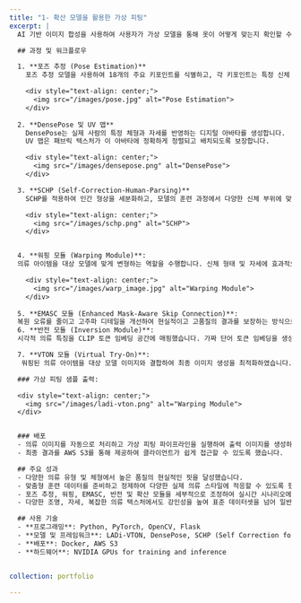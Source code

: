 ```yaml
---
title: "1- 확산 모델을 활용한 가상 피팅"
excerpt: |
  AI 기반 이미지 합성을 사용하여 사용자가 가상 모델을 통해 옷이 어떻게 맞는지 확인할 수 있는 가상 피팅 애플리케이션을 개발했습니다.

  ## 과정 및 워크플로우

  1. **포즈 추정 (Pose Estimation)**  
    포즈 추정 모델을 사용하여 18개의 주요 키포인트를 식별하고, 각 키포인트는 특정 신체 관절을 나타내며 옷 맞춤을 위한 신체 자세를 추출하는 데 사용됩니다.

    <div style="text-align: center;">
      <img src="/images/pose.jpg" alt="Pose Estimation">
    </div>
 
  2. **DensePose 및 UV 맵**  
    DensePose는 실제 사람의 특정 체형과 자세를 반영하는 디지털 아바타를 생성합니다.
    UV 맵은 패브릭 텍스처가 이 아바타에 정확하게 정렬되고 배치되도록 보장합니다.  

    <div style="text-align: center;">
      <img src="/images/densepose.png" alt="DensePose">
    </div>

  3. **SCHP (Self-Correction-Human-Parsing)**  
    SCHP를 적용하여 인간 형상을 세분화하고, 모델의 훈련 과정에서 다양한 신체 부위에 맞게 옷을 정교하게 조정하는 능력을 향상시켰습니다.

    <div style="text-align: center;">
      <img src="/images/schp.png" alt="SCHP">
    </div>


  4. **워핑 모듈 (Warping Module)**:  
  의류 아이템을 대상 모델에 맞게 변형하는 역할을 수행합니다. 신체 형태 및 자세에 효과적으로 맞출 수 있도록 형태 및 위치 조정을 개선하여 의류 정렬을 향상시켰습니다.  

    <div style="text-align: center;">
      <img src="/images/warp_image.jpg" alt="Warping Module">
    </div>
      
  5. **EMASC 모듈 (Enhanced Mask-Aware Skip Connection)**:
  복원 오류를 줄이고 고주파 디테일을 개선하여 현실적이고 고품질의 결과를 보장하는 방식으로 세부 사항을 보존하였습니다.
  6. **반전 모듈 (Inversion Module)**:  
  시각적 의류 특징을 CLIP 토큰 임베딩 공간에 매핑했습니다. 가짜 단어 토큰 임베딩을 생성하여 생성 과정에서 의류 텍스처와 복잡한 디테일을 유지할 수 있도록 했습니다.

  7. **VTON 모듈 (Virtual Try-On)**:  
   워핑된 의류 아이템을 대상 모델 이미지와 결합하여 최종 이미지 생성을 최적화하였습니다. 확산 모델에 노이즈 입력을 통합하여 생동감 있고 시각적으로 매력적인 결과를 보장했습니다.

  ### 가상 피팅 샘플 출력:

  <div style="text-align: center;">
    <img src="/images/ladi-vton.png" alt="Warping Module">
  </div>


  ### 배포
  - 의류 이미지를 자동으로 처리하고 가상 피팅 파이프라인을 실행하여 출력 이미지를 생성하는 워크플로우를 자동화했습니다.  
  - 최종 결과를 AWS S3를 통해 제공하여 클라이언트가 쉽게 접근할 수 있도록 했습니다. 

  ## 주요 성과
  - 다양한 의류 유형 및 체형에서 높은 품질의 현실적인 핏을 달성했습니다.  
  - 맞춤형 훈련 데이터를 준비하고 정제하여 다양한 실제 의류 스타일에 적응할 수 있도록 했습니다.
  - 포즈 추정, 워핑, EMASC, 반전 및 확산 모듈을 세부적으로 조정하여 실시간 시나리오에서 성능을 향상시켰습니다.
  - 다양한 조명, 자세, 복잡한 의류 텍스처에서도 강인성을 높여 표준 데이터셋을 넘어 일반화를 개선했습니다.

  ## 사용 기술
  - **프로그래밍**: Python, PyTorch, OpenCV, Flask  
  - **모델 및 프레임워크**: LADi-VTON, DensePose, SCHP (Self Correction for Human Parsing), 포즈 추정 
  - **배포**: Docker, AWS S3  
  - **하드웨어**: NVIDIA GPUs for training and inference  


collection: portfolio

---
```



<!--
---
title: "1- Virtual Try-On with Diffusion Models"
excerpt: |
  Developed an application for virtual try-on which enables users to see how clothes fit on a virtual model using AI-based image synthesis.

  ## Process and Workflow

  1. **Pose Estimation**  
    Used a pose estimation model to identify 18 keypoints, each representing a specific human body joint to get the body pose for cloth fitting.

    <div style="text-align: center;">
      <img src="/images/pose.jpg" alt="Pose Estimation">
    </div>
 
  2. **DensePose and UV Maps**  
    DensePose creates the digital avatar which matches the specific body shape and posture of the real person.
    UV Maps ensure that fabric textures are correctly aligned and placed on this avatar.  

    <div style="text-align: center;">
      <img src="/images/densepose.png" alt="DensePose">
    </div>

  3. **SCHP (Self-Correction-Human-Parsing)**  
    Applied SCHP to segment human figures, improving the model’s ability during training to refine and align clothing on different body parts.

    <div style="text-align: center;">
      <img src="/images/schp.png" alt="SCHP">
    </div>


  4. **Warping Module**:  Responsible for transforming the clothing item to fit the target model. Improved garment alignment by refining shape and position adjustments to match the body shape and pose effectively.  

    <div style="text-align: center;">
      <img src="/images/warp_image.jpg" alt="Warping Module">
    </div>
      
  5. **EMASC Module (Enhanced Mask-Aware Skip Connection)**:
  Enhanced detail preservation by reducing reconstruction error and improving high-frequency details, ensuring realistic and high-quality outputs.
  6. **Inversion Module**:  
  Mapped visual garment features to the CLIP token embedding space. Generated pseudo-word token embeddings to condition the generation process, maintaining garment texture and intricate details.

  7. **VTON Module (Virtual Try-On)**:  
   Optimized the final image generation by combining warped clothing items with the target model’s image. Integrated noise inputs into the diffusion model, ensuring lifelike and visually appealing results.

  ### Virtual Fitting Sample Output:

  <div style="text-align: center;">
    <img src="/images/ladi-vton.png" alt="Warping Module">
  </div>


  ### Deployment
  - Automated the workflow to process incoming clothing images, run the virtual fitting pipeline, and generate output images.  
  - Delivered final results via AWS S3 for easy client access.  

  ## Key Achievements
  - Achieved high-quality, realistic fits across diverse clothing types and body shapes.  
  - Prepared and curated custom training data, ensuring adaptability to diverse real-world clothing styles.
  - Fine-tuned each module (pose estimation, warping, EMASC, inversion, and diffusion) to improve performance on unseen data in real-time scenarios.
  - Enhanced robustness for varied lighting, poses, and complex clothing textures, improving generalization beyond standard datasets.

  ## Tools and Technologies
  - **Programming**: Python, PyTorch, OpenCV, Flask  
  - **Models and Frameworks**: LADi-VTON, DensePose, SCHP (Self Correction for Human Parsing), Pose Estimation  
  - **Deployment**: Docker, AWS S3  
  - **Hardware**: NVIDIA GPUs for training and inference  


collection: portfolio

---
-->